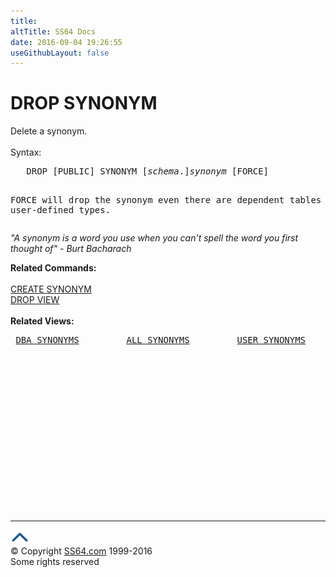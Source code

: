 ```yaml
---
title:
altTitle: SS64 Docs
date: 2016-09-04 19:26:55
useGithubLayout: false
---
```

<!-- #BeginLibraryItem "/Library/head_ora.lbi" --><!-- #EndLibraryItem --><h1>DROP SYNONYM</h1> 
<p>Delete a synonym.<br>
  <br>
  Syntax:</p>
<pre>   DROP [PUBLIC] SYNONYM [<i>schema</i>.]<i>synonym</i> [FORCE]


FORCE will drop the synonym even there are dependent tables or user-defined types.</pre>
<p><span class="quote"><i>"A synonym is a word you use when you can't spell the word you first thought of" - Burt Bacharach</i></span></p>
<p><b> Related Commands:<br>
  <br>
  </b><a href="syn_c.html">CREATE SYNONYM</a><br>
  <a href="view_d.html">DROP VIEW</a> <br>
  <br>
  <b>Related Views:</b></p>
<pre> <a href="../orad/DBA_SYNONYMS.html">DBA_SYNONYMS</a>         <a href="../orad/ALL_SYNONYMS.html">ALL_SYNONYMS</a>         <a href="../orad/USER_SYNONYMS.html">USER_SYNONYMS</a>       <a href="../orad/PUBLICSYN.html">PUBLICSYN</a></pre><!-- #BeginLibraryItem "/Library/foot_ora.lbi" --><p><script async="" src="//pagead2.googlesyndication.com/pagead/js/adsbygoogle.js"></script>
<!-- oracle-footer -->
<ins class="adsbygoogle" style="display:inline-block;width:300px;height:250px" data-ad-client="ca-pub-6140977852749469" data-ad-slot="4275490898"></ins>
<script>
(adsbygoogle = window.adsbygoogle || []).push({});
</script></p>
<hr>
<div id="bl" class="footer"><a href="#"><img src="../images/top.png" width="30" height="22" alt="Back to the Top"></a></div>
<div id="br" class="footer, tagline">© Copyright <a href="http://ss64.com/">SS64.com</a> 1999-2016<br>
Some rights reserved</div><!-- #EndLibraryItem -->

